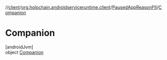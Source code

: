 //[client](../../../../index.md)/[org.holochain.androidserviceruntime.client](../../index.md)/[PausedAppReasonFfi](../index.md)/[Companion](index.md)

# Companion

[androidJvm]\
object [Companion](index.md)